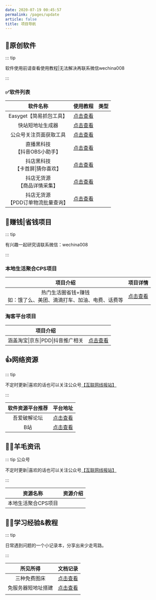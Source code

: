 ```yaml
---
date: 2020-07-19 00:45:57
permalink: /pages/update
article: false
title: 项目导航
---
```


## 💋原创软件

::: tip

软件使用前请查看使用教程|无法解决再联系微信wechina008

:::

### ✅软件列表

|                软件名称                 |          使用教程           |         类型         |
| :-------------------------------------: | :-------------------------: | :------------------: |
|         Easyget【简易抓包工具】         | [点击查看](/pages/easyget/) | <Badge text="免费"/> |
|            快站短地址生成器             | [点击查看](/pages/easyget/) | <Badge text="免费"/> |
|         公众号关注页面获取工具          | [点击查看](/pages/easyget/) | <Badge text="免费"/> |
|    直播黑科技<br />【抖音OBS小助手】    |  [点击查看](/pages/dyobs/)  | <Badge text="共享"/> |
|  抖店黑科技<br />【卡首屏\|猜你喜欢】   |  [点击查看](/pages/dyhkj/)  | <Badge text="共享"/> |
|    抖店无货源<br />【商品详情采集】     | [点击查看](/pages/easyget/) | <Badge text="共享"/> |
| 抖店无货源<br />【PDD订单物流批量查询】 | [点击查看](/pages/easyget/) | <Badge text="共享"/> |



## 💋赚钱|省钱项目

::: tip

有兴趣一起研究请联系微信：wechina008

:::

### 本地生活聚合CPS项目

|                           项目介绍                           |          项目详情           |
| :----------------------------------------------------------: | :-------------------------: |
| 热门生活圈省钱+赚钱<br />如：饿了么、美团、滴滴打车、加油、电费、话费等 | [点击查看](/pages/easyget/) |

### 淘客平台项目

|             项目介绍              |                             |
| :-------------------------------: | :-------------------------: |
| 涵盖淘宝\|京东\|PDD\|抖音推广相关 | [点击查看](/pages/easyget/) |



## 👍网络资源

::: tip

不定时更新|喜欢的话也可以关注公众号[【互联网线报站】](https://jingyan.baidu.com/)

:::

| 软件资源平台推荐 |                    平台地址                     |
| :--------------: | :---------------------------------------------: |
|   吾爱破解论坛   |       [点击查看](http://www.52pojie.com)        |
|       B站        | [点击查看](https://space.bilibili.com/43603451) |

## 🐱‍🚀羊毛资讯

::: tip 公众号

不定时更新|喜欢的话也可以关注公众号[【互联网线报站】](https://jingyan.baidu.com/)

:::

|      资源名称       | 资源介绍 |
| :-----------------: | -------- |
| 本地生活聚合CPS项目 |          |

## 🐱‍🚀学习经验&教程

::: tip 

日常遇到问题的一个小记录本，分享出来少走弯路。

:::

|      所见所得      |          文档记录           |
| :----------------: | :-------------------------: |
|    三种免费图床    | [点击查看](/pages/easyget/) |
| 免服务器短地址搭建 | [点击查看](/pages/easyget/) |
|                    |                             |









